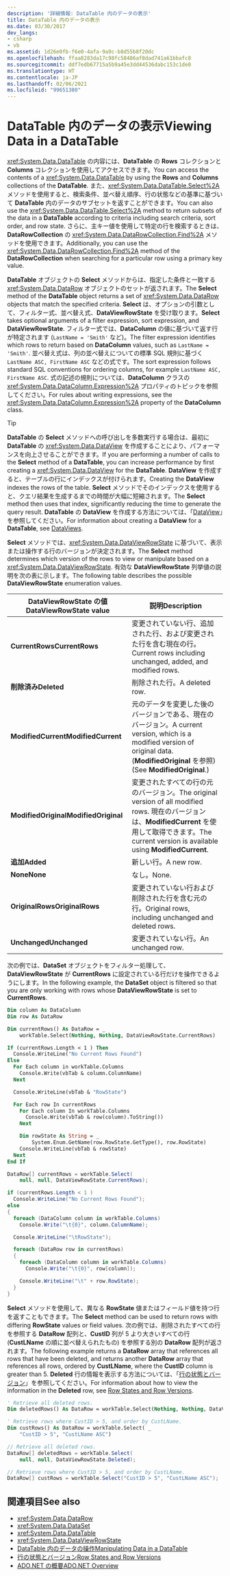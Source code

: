 ```yaml
---
description: '詳細情報: DataTable 内のデータの表示'
title: DataTable 内のデータの表示
ms.date: 03/30/2017
dev_langs:
- csharp
- vb
ms.assetid: 1d26e0fb-f6e0-4afa-9a9c-b8d55b8f20dc
ms.openlocfilehash: ffaa8283da17c98fc58486af8dad741a61bbafc8
ms.sourcegitcommit: ddf7edb67715a5b9a45e3dd44536dabc153c1de0
ms.translationtype: HT
ms.contentlocale: ja-JP
ms.lasthandoff: 02/06/2021
ms.locfileid: "99651380"
---
```

# <a name="viewing-data-in-a-datatable"></a><span data-ttu-id="260a2-103">DataTable 内のデータの表示</span><span class="sxs-lookup"><span data-stu-id="260a2-103">Viewing Data in a DataTable</span></span>

<span data-ttu-id="260a2-104"><xref:System.Data.DataTable> の内容には、**DataTable** の **Rows** コレクションと **Columns** コレクションを使用してアクセスできます。</span><span class="sxs-lookup"><span data-stu-id="260a2-104">You can access the contents of a <xref:System.Data.DataTable> by using the **Rows** and **Columns** collections of the **DataTable**.</span></span> <span data-ttu-id="260a2-105">また、<xref:System.Data.DataTable.Select%2A> メソッドを使用すると、検索条件、並べ替え順序、行の状態などの基準に基づいて **DataTable** 内のデータのサブセットを返すことができます。</span><span class="sxs-lookup"><span data-stu-id="260a2-105">You can also use the <xref:System.Data.DataTable.Select%2A> method to return subsets of the data in a **DataTable** according to criteria including search criteria, sort order, and row state.</span></span> <span data-ttu-id="260a2-106">さらに、主キー値を使用して特定の行を検索するときは、**DataRowCollection** の <xref:System.Data.DataRowCollection.Find%2A> メソッドを使用できます。</span><span class="sxs-lookup"><span data-stu-id="260a2-106">Additionally, you can use the <xref:System.Data.DataRowCollection.Find%2A> method of the **DataRowCollection** when searching for a particular row using a primary key value.</span></span>

<span data-ttu-id="260a2-107">**DataTable** オブジェクトの **Select** メソッドからは、指定した条件と一致する <xref:System.Data.DataRow> オブジェクトのセットが返されます。</span><span class="sxs-lookup"><span data-stu-id="260a2-107">The **Select** method of the **DataTable** object returns a set of <xref:System.Data.DataRow> objects that match the specified criteria.</span></span> <span data-ttu-id="260a2-108">**Select** は、オプションの引数として、フィルター式、並べ替え式、**DataViewRowState** を受け取ります。</span><span class="sxs-lookup"><span data-stu-id="260a2-108">**Select** takes optional arguments of a filter expression, sort expression, and **DataViewRowState**.</span></span> <span data-ttu-id="260a2-109">フィルター式では、**DataColumn** の値に基づいて返す行が特定されます (`LastName = 'Smith'` など)。</span><span class="sxs-lookup"><span data-stu-id="260a2-109">The filter expression identifies which rows to return based on **DataColumn** values, such as `LastName = 'Smith'`.</span></span> <span data-ttu-id="260a2-110">並べ替え式は、列の並べ替えについての標準 SQL 規則に基づく `LastName ASC, FirstName ASC` などの式です。</span><span class="sxs-lookup"><span data-stu-id="260a2-110">The sort expression follows standard SQL conventions for ordering columns, for example `LastName ASC, FirstName ASC`.</span></span> <span data-ttu-id="260a2-111">式の記述の規則については、**DataColumn** クラスの <xref:System.Data.DataColumn.Expression%2A> プロパティのトピックを参照してください。</span><span class="sxs-lookup"><span data-stu-id="260a2-111">For rules about writing expressions, see the <xref:System.Data.DataColumn.Expression%2A> property of the **DataColumn** class.</span></span>

> [!TIP]
> <span data-ttu-id="260a2-112">**DataTable** の **Select** メソッドへの呼び出しを多数実行する場合は、最初に **DataTable** の <xref:System.Data.DataView> を作成することにより、パフォーマンスを向上させることができます。</span><span class="sxs-lookup"><span data-stu-id="260a2-112">If you are performing a number of calls to the **Select** method of a **DataTable**, you can increase performance by first creating a <xref:System.Data.DataView> for the **DataTable**.</span></span> <span data-ttu-id="260a2-113">**DataView** を作成すると、テーブルの行にインデックスが付けられます。</span><span class="sxs-lookup"><span data-stu-id="260a2-113">Creating the **DataView** indexes the rows of the table.</span></span> <span data-ttu-id="260a2-114">**Select** メソッドでそのインデックスを使用すると、クエリ結果を生成するまでの時間が大幅に短縮されます。</span><span class="sxs-lookup"><span data-stu-id="260a2-114">The **Select** method then uses that index, significantly reducing the time to generate the query result.</span></span> <span data-ttu-id="260a2-115">**DataTable** の **DataView** を作成する方法については、「[DataView](dataviews.md)」を参照してください。</span><span class="sxs-lookup"><span data-stu-id="260a2-115">For information about creating a **DataView** for a **DataTable**, see [DataViews](dataviews.md).</span></span>

<span data-ttu-id="260a2-116">**Select** メソッドでは、<xref:System.Data.DataViewRowState> に基づいて、表示または操作する行のバージョンが決定されます。</span><span class="sxs-lookup"><span data-stu-id="260a2-116">The **Select** method determines which version of the rows to view or manipulate based on a <xref:System.Data.DataViewRowState>.</span></span> <span data-ttu-id="260a2-117">有効な **DataViewRowState** 列挙値の説明を次の表に示します。</span><span class="sxs-lookup"><span data-stu-id="260a2-117">The following table describes the possible **DataViewRowState** enumeration values.</span></span>

|<span data-ttu-id="260a2-118">DataViewRowState の値</span><span class="sxs-lookup"><span data-stu-id="260a2-118">DataViewRowState value</span></span>|<span data-ttu-id="260a2-119">説明</span><span class="sxs-lookup"><span data-stu-id="260a2-119">Description</span></span>|
|----------------------------|-----------------|
|<span data-ttu-id="260a2-120">**CurrentRows**</span><span class="sxs-lookup"><span data-stu-id="260a2-120">**CurrentRows**</span></span>|<span data-ttu-id="260a2-121">変更されていない行、追加された行、および変更された行を含む現在の行。</span><span class="sxs-lookup"><span data-stu-id="260a2-121">Current rows including unchanged, added, and modified rows.</span></span>|
|<span data-ttu-id="260a2-122">**削除済み**</span><span class="sxs-lookup"><span data-stu-id="260a2-122">**Deleted**</span></span>|<span data-ttu-id="260a2-123">削除された行。</span><span class="sxs-lookup"><span data-stu-id="260a2-123">A deleted row.</span></span>|
|<span data-ttu-id="260a2-124">**ModifiedCurrent**</span><span class="sxs-lookup"><span data-stu-id="260a2-124">**ModifiedCurrent**</span></span>|<span data-ttu-id="260a2-125">元のデータを変更した後のバージョンである、現在のバージョン。</span><span class="sxs-lookup"><span data-stu-id="260a2-125">A current version, which is a modified version of original data.</span></span> <span data-ttu-id="260a2-126">(**ModifiedOriginal** を参照)</span><span class="sxs-lookup"><span data-stu-id="260a2-126">(See **ModifiedOriginal**.)</span></span>|
|<span data-ttu-id="260a2-127">**ModifiedOriginal**</span><span class="sxs-lookup"><span data-stu-id="260a2-127">**ModifiedOriginal**</span></span>|<span data-ttu-id="260a2-128">変更されたすべての行の元のバージョン。</span><span class="sxs-lookup"><span data-stu-id="260a2-128">The original version of all modified rows.</span></span> <span data-ttu-id="260a2-129">現在のバージョンは、**ModifiedCurrent** を使用して取得できます。</span><span class="sxs-lookup"><span data-stu-id="260a2-129">The current version is available using **ModifiedCurrent**.</span></span>|
|<span data-ttu-id="260a2-130">**追加**</span><span class="sxs-lookup"><span data-stu-id="260a2-130">**Added**</span></span>|<span data-ttu-id="260a2-131">新しい行。</span><span class="sxs-lookup"><span data-stu-id="260a2-131">A new row.</span></span>|
|<span data-ttu-id="260a2-132">**None**</span><span class="sxs-lookup"><span data-stu-id="260a2-132">**None**</span></span>|<span data-ttu-id="260a2-133">なし。</span><span class="sxs-lookup"><span data-stu-id="260a2-133">None.</span></span>|
|<span data-ttu-id="260a2-134">**OriginalRows**</span><span class="sxs-lookup"><span data-stu-id="260a2-134">**OriginalRows**</span></span>|<span data-ttu-id="260a2-135">変更されていない行および削除された行を含む元の行。</span><span class="sxs-lookup"><span data-stu-id="260a2-135">Original rows, including unchanged and deleted rows.</span></span>|
|<span data-ttu-id="260a2-136">**Unchanged**</span><span class="sxs-lookup"><span data-stu-id="260a2-136">**Unchanged**</span></span>|<span data-ttu-id="260a2-137">変更されていない行。</span><span class="sxs-lookup"><span data-stu-id="260a2-137">An unchanged row.</span></span>|

<span data-ttu-id="260a2-138">次の例では、**DataSet** オブジェクトをフィルター処理して、**DataViewRowState** が **CurrentRows** に設定されている行だけを操作できるようにします。</span><span class="sxs-lookup"><span data-stu-id="260a2-138">In the following example, the **DataSet** object is filtered so that you are only working with rows whose **DataViewRowState** is set to **CurrentRows**.</span></span>

```vb
Dim column As DataColumn
Dim row As DataRow

Dim currentRows() As DataRow = _
    workTable.Select(Nothing, Nothing, DataViewRowState.CurrentRows)

If (currentRows.Length < 1 ) Then
  Console.WriteLine("No Current Rows Found")
Else
  For Each column in workTable.Columns
    Console.Write(vbTab & column.ColumnName)
  Next

  Console.WriteLine(vbTab & "RowState")

  For Each row In currentRows
    For Each column In workTable.Columns
      Console.Write(vbTab & row(column).ToString())
    Next

    Dim rowState As String = _
        System.Enum.GetName(row.RowState.GetType(), row.RowState)
    Console.WriteLine(vbTab & rowState)
  Next
End If
```

```csharp
DataRow[] currentRows = workTable.Select(
    null, null, DataViewRowState.CurrentRows);

if (currentRows.Length < 1 )
  Console.WriteLine("No Current Rows Found");
else
{
  foreach (DataColumn column in workTable.Columns)
    Console.Write("\t{0}", column.ColumnName);

  Console.WriteLine("\tRowState");

  foreach (DataRow row in currentRows)
  {
    foreach (DataColumn column in workTable.Columns)
      Console.Write("\t{0}", row[column]);

    Console.WriteLine("\t" + row.RowState);
  }
}
```

<span data-ttu-id="260a2-139">**Select** メソッドを使用して、異なる **RowState** 値またはフィールド値を持つ行を返すこともできます。</span><span class="sxs-lookup"><span data-stu-id="260a2-139">The **Select** method can be used to return rows with differing **RowState** values or field values.</span></span> <span data-ttu-id="260a2-140">次の例では、削除されたすべての行を参照する **DataRow** 配列と、**CustID** 列が 5 より大きいすべての行 (**CustLName** の順に並べ替えられたもの) を参照する別の **DataRow** 配列が返されます。</span><span class="sxs-lookup"><span data-stu-id="260a2-140">The following example returns a **DataRow** array that references all rows that have been deleted, and returns another **DataRow** array that references all rows, ordered by **CustLName**, where the **CustID** column is greater than 5.</span></span> <span data-ttu-id="260a2-141">**Deleted** 行の情報を表示する方法については、「[行の状態とバージョン](row-states-and-row-versions.md)」を参照してください。</span><span class="sxs-lookup"><span data-stu-id="260a2-141">For information about how to view the information in the **Deleted** row, see [Row States and Row Versions](row-states-and-row-versions.md).</span></span>

```vb
' Retrieve all deleted rows.
Dim deletedRows() As DataRow = workTable.Select(Nothing, Nothing, DataViewRowState.Deleted)

' Retrieve rows where CustID > 5, and order by CustLName.
Dim custRows() As DataRow = workTable.Select( _
    "CustID > 5", "CustLName ASC")
```

```csharp
// Retrieve all deleted rows.
DataRow[] deletedRows = workTable.Select(
    null, null, DataViewRowState.Deleted);

// Retrieve rows where CustID > 5, and order by CustLName.
DataRow[] custRows = workTable.Select("CustID > 5", "CustLName ASC");
```

## <a name="see-also"></a><span data-ttu-id="260a2-142">関連項目</span><span class="sxs-lookup"><span data-stu-id="260a2-142">See also</span></span>

- <xref:System.Data.DataRow>
- <xref:System.Data.DataSet>
- <xref:System.Data.DataTable>
- <xref:System.Data.DataViewRowState>
- [<span data-ttu-id="260a2-143">DataTable 内のデータの操作</span><span class="sxs-lookup"><span data-stu-id="260a2-143">Manipulating Data in a DataTable</span></span>](manipulating-data-in-a-datatable.md)
- [<span data-ttu-id="260a2-144">行の状態とバージョン</span><span class="sxs-lookup"><span data-stu-id="260a2-144">Row States and Row Versions</span></span>](row-states-and-row-versions.md)
- [<span data-ttu-id="260a2-145">ADO.NET の概要</span><span class="sxs-lookup"><span data-stu-id="260a2-145">ADO.NET Overview</span></span>](../ado-net-overview.md)
